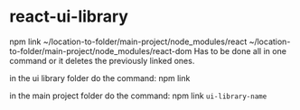 # react-ui-library

npm link ~/location-to-folder/main-project/node_modules/react ~/location-to-folder/main-project/node_modules/react-dom
Has to be done all in one command or it deletes the previously linked ones.

in the ui library folder do the command: npm link

in the main project folder do the command: npm link `ui-library-name`
